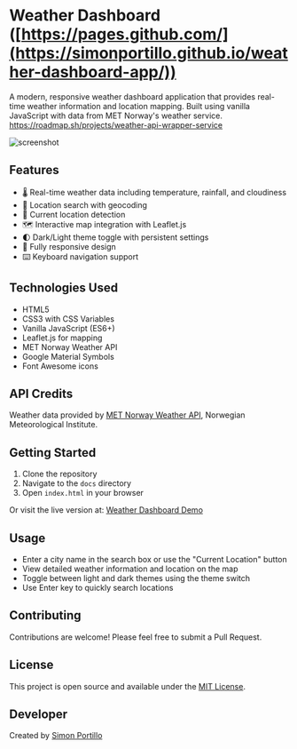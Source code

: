 # Weather Dashboard ([https://pages.github.com/](https://simonportillo.github.io/weather-dashboard-app/))

A modern, responsive weather dashboard application that provides real-time weather information and location mapping. Built using vanilla JavaScript with data from MET Norway's weather service.
https://roadmap.sh/projects/weather-api-wrapper-service

![screenshot](https://github.com/user-attachments/assets/5a0da7e1-b38a-45d6-b81f-a4849699101d)


## Features

- 🌡️ Real-time weather data including temperature, rainfall, and cloudiness
- 📍 Location search with geocoding
- 🎯 Current location detection
- 🗺️ Interactive map integration with Leaflet.js
- 🌓 Dark/Light theme toggle with persistent settings
- 📱 Fully responsive design
- ⌨️ Keyboard navigation support

## Technologies Used

- HTML5
- CSS3 with CSS Variables
- Vanilla JavaScript (ES6+)
- Leaflet.js for mapping
- MET Norway Weather API
- Google Material Symbols
- Font Awesome icons

## API Credits

Weather data provided by [MET Norway Weather API](https://www.met.no/), Norwegian Meteorological Institute.

## Getting Started

1. Clone the repository
2. Navigate to the `docs` directory
3. Open `index.html` in your browser

Or visit the live version at: [Weather Dashboard Demo](https://simonportillo.github.io/weather-dashboard-app/)

## Usage

- Enter a city name in the search box or use the "Current Location" button
- View detailed weather information and location on the map
- Toggle between light and dark themes using the theme switch
- Use Enter key to quickly search locations

## Contributing

Contributions are welcome! Please feel free to submit a Pull Request.

## License

This project is open source and available under the [MIT License](LICENSE).

## Developer

Created by [Simon Portillo](https://github.com/SimonPortillo)
